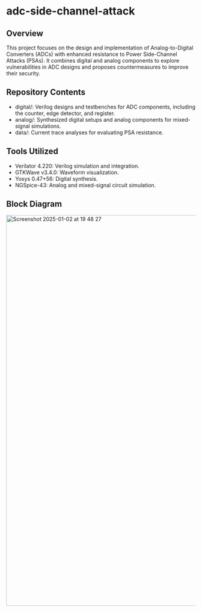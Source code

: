 # adc-side-channel-attack

## Overview
This project focuses on the design and implementation of Analog-to-Digital Converters (ADCs) with enhanced resistance to Power Side-Channel Attacks (PSAs). It combines digital and analog components to explore vulnerabilities in ADC designs and proposes countermeasures to improve their security.

## Repository Contents
- digital/: Verilog designs and testbenches for ADC components, including the counter, edge detector, and register.
- analog/: Synthesized digital setups and analog components for mixed-signal simulations.
- data/: Current trace analyses for evaluating PSA resistance.

## Tools Utilized
- Verilator 4.220: Verilog simulation and integration.
- GTKWave v3.4.0: Waveform visualization.
- Yosys 0.47+56: Digital synthesis.
- NGSpice-43: Analog and mixed-signal circuit simulation.

## Block Diagram

<img width="1038" alt="Screenshot 2025-01-02 at 19 48 27" src="https://github.com/user-attachments/assets/d0a407f5-729f-4cde-a346-704efba94b14" />
